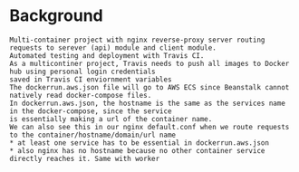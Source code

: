 

# Background 
    Multi-container project with nginx reverse-proxy server routing requests to serever (api) module and client module. 
    Automated testing and deployment with Travis CI.
    As a multicontiner project, Travis needs to push all images to Docker hub using personal login credentials
    saved in Travis CI enviornment variables
    The dockerrun.aws.json file will go to AWS ECS since Beanstalk cannot natively read docker-compose files.
    In dockerrun.aws.json, the hostname is the same as the services name in the docker-compose, since the service
    is essentially making a url of the container name.
    We can also see this in our nginx default.conf when we route requests to the container/hostname/domain/url name
    * at least one service has to be essential in dockerrun.aws.json
    * also nginx has no hostname because no other container service directly reaches it. Same with worker
     